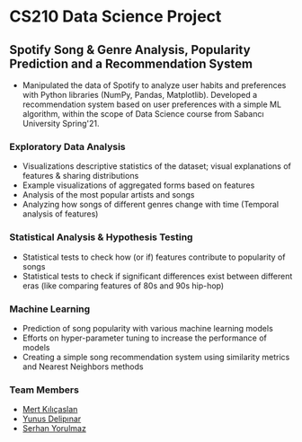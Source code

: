 # CS210 Data Science Project
## Spotify Song & Genre Analysis, Popularity Prediction and a Recommendation System
* Manipulated the data of Spotify to analyze user habits and preferences with Python libraries (NumPy, Pandas, Matplotlib). Developed a recommendation system based on user preferences with a simple ML algorithm, within the scope of Data Science course from Sabancı University Spring'21.

### Exploratory Data Analysis
- Visualizations descriptive statistics of the dataset; visual explanations of features & sharing distributions
- Example visualizations of aggregated forms based on features
- Analysis of the most popular artists and songs
- Analyzing how songs of different genres change with time (Temporal analysis of features)

### Statistical Analysis & Hypothesis Testing
- Statistical tests to check how (or if) features contribute to popularity of songs
- Statistical tests to check if significant differences exist between different eras (like comparing features of 80s and 90s hip-hop)

### Machine Learning
- Prediction of song popularity with various machine learning models
- Efforts on hyper-parameter tuning to increase the performance of models
- Creating a simple song recommendation system using similarity metrics and Nearest Neighbors methods

### Team Members
<ul>
  <li><a href="https://github.com/mertkilicaslan">Mert Kılıçaslan</a></li>
  <li><a href="https://github.com/ydelipinar">Yunus Delipınar</a></li>
  <li><a href="https://github.com/serhanyrlmz">Serhan Yorulmaz</a></li>
</ul>
